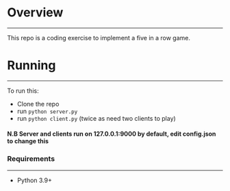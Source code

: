# Overview
---
This repo is a coding exercise to implement a five in a row game.

# Running
---
To run this:
 - Clone the repo
 - run `python server.py`
 - run `python client.py` (twice as need two clients to play)

#### N.B Server and clients run on 127.0.0.1:9000 by default, edit config.json to change this

### Requirements
---
 - Python 3.9+


